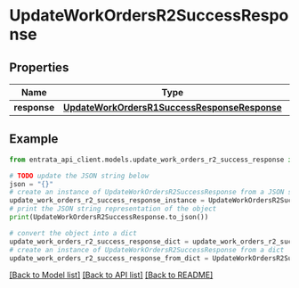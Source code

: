 # UpdateWorkOrdersR2SuccessResponse


## Properties

Name | Type | Description | Notes
------------ | ------------- | ------------- | -------------
**response** | [**UpdateWorkOrdersR1SuccessResponseResponse**](UpdateWorkOrdersR1SuccessResponseResponse.md) |  | 

## Example

```python
from entrata_api_client.models.update_work_orders_r2_success_response import UpdateWorkOrdersR2SuccessResponse

# TODO update the JSON string below
json = "{}"
# create an instance of UpdateWorkOrdersR2SuccessResponse from a JSON string
update_work_orders_r2_success_response_instance = UpdateWorkOrdersR2SuccessResponse.from_json(json)
# print the JSON string representation of the object
print(UpdateWorkOrdersR2SuccessResponse.to_json())

# convert the object into a dict
update_work_orders_r2_success_response_dict = update_work_orders_r2_success_response_instance.to_dict()
# create an instance of UpdateWorkOrdersR2SuccessResponse from a dict
update_work_orders_r2_success_response_from_dict = UpdateWorkOrdersR2SuccessResponse.from_dict(update_work_orders_r2_success_response_dict)
```
[[Back to Model list]](../README.md#documentation-for-models) [[Back to API list]](../README.md#documentation-for-api-endpoints) [[Back to README]](../README.md)


